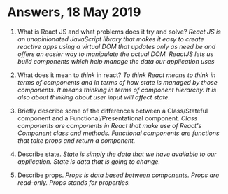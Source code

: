 # Answers, 18 May 2019

1.  What is React JS and what problems does it try and solve?
*React JS is an unopinionated JavaScript library that makes it easy to create reactive apps using a virtual DOM that updates only as need be and offers an easier way to manipulate the actual DOM. ReactJS lets us build components which help manage the data our application uses*

2.  What does it mean to _think_ in react?
*To think React means to think in terms of components and in terms of how state is managed by those components. It means thinking in terms of component hierarchy. It is also about thinking about user input will affect state.*

3.  Briefly describe some of the differences between a Class/Stateful component and a Functional/Presentational component.
*Class components are components in React that make use of React's Component class and methods. Functional components are functions that take props and return a component.*

4.  Describe state.
*State is simply the data that we have available to our application. State is data that is going to change.*

5.  Describe props.
*Props is data based between components. Props are read-only. Props stands for properties.*
